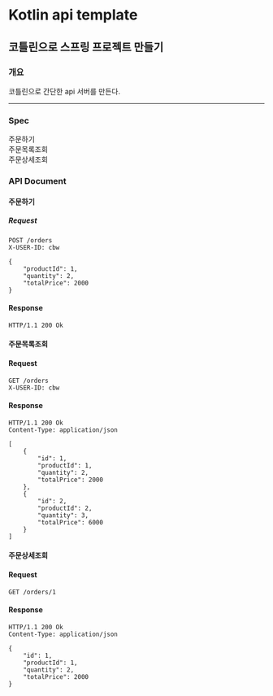 # Kotlin api template
## 코틀린으로 스프링 프로젝트 만들기
### 개요
코틀린으로 간단한 api 서버를 만든다.  

---

### Spec
주문하기  
주문목록조회  
주문상세조회  

### API Document
#### 주문하기  
##### Request
```http request
POST /orders
X-USER-ID: cbw

{
    "productId": 1,
    "quantity": 2,
    "totalPrice": 2000
}
```
#### Response
```http request
HTTP/1.1 200 Ok
```
#### 주문목록조회  
#### Request
```http request
GET /orders
X-USER-ID: cbw
```
#### Response
```http request
HTTP/1.1 200 Ok
Content-Type: application/json

[
    {
        "id": 1,
        "productId": 1,
        "quantity": 2,
        "totalPrice": 2000
    },
    {
        "id": 2,
        "productId": 2,
        "quantity": 3,
        "totalPrice": 6000
    }
]
```

#### 주문상세조회  
#### Request
```http request
GET /orders/1
```
#### Response
```http request
HTTP/1.1 200 Ok
Content-Type: application/json

{
    "id": 1,
    "productId": 1,
    "quantity": 2,
    "totalPrice": 2000
}
```